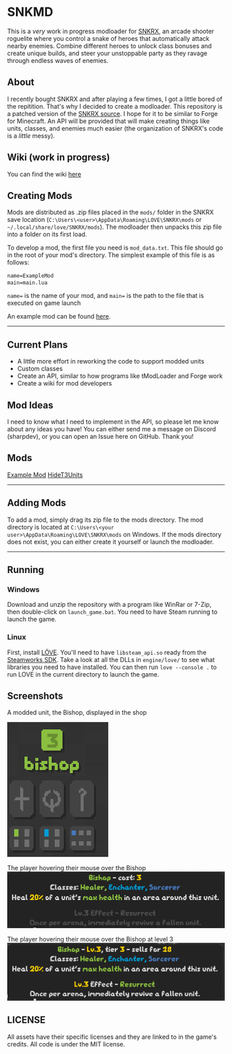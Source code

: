 # SNKMD

This is a *very* work in progress modloader for [SNKRX](https://store.steampowered.com/app/915310/SNKRX/), an arcade shooter roguelite where you control a snake of heroes that automatically attack nearby enemies.
Combine different heroes to unlock class bonuses and create unique builds, and steer your unstoppable party as they ravage through endless waves of enemies.

## About

I recently bought SNKRX and after playing a few times, I got a little bored of the repitition. That's why I decided to create a modloader. This repository is a patched version of the [SNKRX source](https://github.com/a327ex/SNKRX). I hope for it to be similar to Forge for Minecraft. An API will be provided that will make creating things like units, classes, and enemies much easier (the organization of SNKRX's code is a *little* messy).

## Wiki (work in progress)

You can find the wiki [here](https://wiki.snkmd.net)

## Creating Mods

Mods are distributed as .zip files placed in the `mods/` folder in the SNKRX save location (`C:\Users\<user>\AppData\Roaming\LOVE\SNKRX\mods` or `~/.local/share/love/SNKRX/mods`). The modloader then unpacks this zip file into a folder on its first load.

To develop a mod, the first file you need is `mod_data.txt`. This file should go in the root of your mod's directory. The simplest example of this file is as follows:
```
name=ExampleMod
main=main.lua
```

`name=` is the name of your mod, and `main=` is the path to the file that is executed on game launch

An example mod can be found [here](https://github.com/sharpdev-me/SNKMD-Example).

<hr/>

## Current Plans

- A little more effort in reworking the code to support modded units
- Custom classes
- Create an API, similar to how programs like tModLoader and Forge work
- Create a wiki for mod developers

## Mod Ideas

I need to know what I need to implement in the API, so please let me know about any ideas you have! You can either send me a message on Discord (sharpdev), or you can open an Issue here on GitHub. Thank you!

## Mods

[Example Mod](https://github.com/sharpdev-me/SNKMD-Example)
[HideT3Units](https://github.com/sharpdev-me/HideT3Units)

<hr/>

## Adding Mods

To add a mod, simply drag its zip file to the mods directory.
The mod directory is located at `C:\Users\<your user>\AppData\Roaming\LOVE\SNKRX\mods` on Windows. If the mods directory does not exist, you can either create it yourself or launch the modloader.

<hr/>

## Running

### Windows
Download and unzip the repository with a program like WinRar or 7-Zip, then double-click on `launch_game.bat`. You need to have Steam running to launch the game.

### Linux
First, install [LÖVE](https://love2d.org). You'll need to have `libsteam_api.so` ready from the [Steamworks SDK](https://partner.steamgames.com/doc/sdk). Take a look at all the DLLs in `engine/love/` to see what libraries you need to have installed. You can then run `love --console .` to run LOVE in the current directory to launch the game.

## Screenshots
A modded unit, the Bishop, displayed in the shop

![Bishop](github_images/bishop_regular.png)

The player hovering their mouse over the Bishop
![Bishop Hover1](github_images/bishop_hover_1.png)

The player hovering their mouse over the Bishop at level 3
![Bishop Hover2](github_images/bishop_hover_2.png)

## LICENSE

All assets have their specific licenses and they are linked to in the game's credits. All code is under the MIT license.
